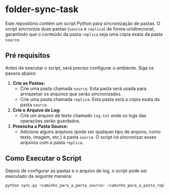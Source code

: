 # folder-sync-task

Este repositório contém um script Python para sincronização de pastas. O script sincroniza duas pastas (`source` e `replica`) de forma unidirecional, garantindo que o conteúdo da pasta `replica` seja uma cópia exata da pasta `source`.

## Pré requisitos

Antes de executar o script, será preciso configurar o ambiente. Siga os passos abaixo:

1. **Crie as Pastas:**
   - Crie uma pasta chamada `source`. Esta pasta será usada para armazenar os arquivos que serão sincronizados.
   - Crie uma pasta chamada `replica`. Esta pasta será a cópia exata da pasta `source`.
2. **Crie o Arquivo de Log:**
   - Crie um arquivo de texto chamado `log.txt` onde os logs das operações serão guardados.
3. **Preencha a Pasta Source:**
   - Adicione alguns arquivos (pode ser qualquer tipo de arquivo, como texto, imagem, etc.) à pasta `source`. O script irá sincronizar esses arquivos com a pasta `replica`.

## Como Executar o Script

Depois de configurar as pastas e o arquivo de log, o script pode ser executado da seguinte maneira:

```bash
python sync.py <caminho_para_a_pasta_source> <caminho_para_a_pasta_replica> <intervalo_de_sincronizacao_em_segundos> <caminho_do_arquivo_log>

